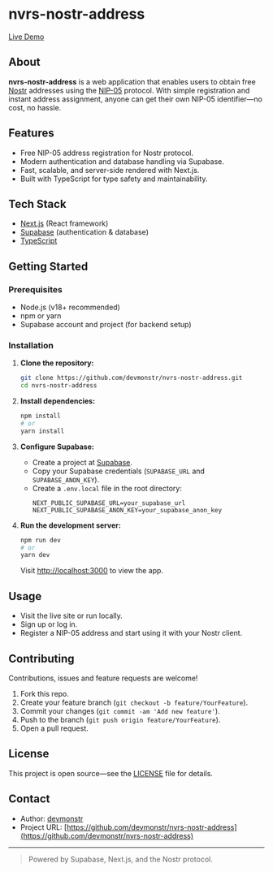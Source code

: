 # nvrs-nostr-address

[Live Demo](https://nvrs.xyz)

## About

**nvrs-nostr-address** is a web application that enables users to obtain free [Nostr](https://nostr.com/) addresses using the [NIP-05](https://github.com/nostr-protocol/nips/blob/master/05.md) protocol. With simple registration and instant address assignment, anyone can get their own NIP-05 identifier—no cost, no hassle.

## Features

- Free NIP-05 address registration for Nostr protocol.
- Modern authentication and database handling via Supabase.
- Fast, scalable, and server-side rendered with Next.js.
- Built with TypeScript for type safety and maintainability.

## Tech Stack

- [Next.js](https://nextjs.org/) (React framework)
- [Supabase](https://supabase.com/) (authentication & database)
- [TypeScript](https://www.typescriptlang.org/)

## Getting Started

### Prerequisites

- Node.js (v18+ recommended)
- npm or yarn
- Supabase account and project (for backend setup)

### Installation

1. **Clone the repository:**
   ```bash
   git clone https://github.com/devmonstr/nvrs-nostr-address.git
   cd nvrs-nostr-address
   ```

2. **Install dependencies:**
   ```bash
   npm install
   # or
   yarn install
   ```

3. **Configure Supabase:**
   - Create a project at [Supabase](https://app.supabase.com/).
   - Copy your Supabase credentials (`SUPABASE_URL` and `SUPABASE_ANON_KEY`).
   - Create a `.env.local` file in the root directory:
     ```
     NEXT_PUBLIC_SUPABASE_URL=your_supabase_url
     NEXT_PUBLIC_SUPABASE_ANON_KEY=your_supabase_anon_key
     ```

4. **Run the development server:**
   ```bash
   npm run dev
   # or
   yarn dev
   ```
   Visit [http://localhost:3000](http://localhost:3000) to view the app.

## Usage

- Visit the live site or run locally.
- Sign up or log in.
- Register a NIP-05 address and start using it with your Nostr client.

## Contributing

Contributions, issues and feature requests are welcome!

1. Fork this repo.
2. Create your feature branch (`git checkout -b feature/YourFeature`).
3. Commit your changes (`git commit -am 'Add new feature'`).
4. Push to the branch (`git push origin feature/YourFeature`).
5. Open a pull request.

## License

This project is open source—see the [LICENSE](LICENSE) file for details.

## Contact

- Author: [devmonstr](https://github.com/devmonstr)
- Project URL: [https://github.com/devmonstr/nvrs-nostr-address](https://github.com/devmonstr/nvrs-nostr-address)

---

> Powered by Supabase, Next.js, and the Nostr protocol.
